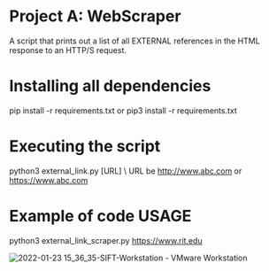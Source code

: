 # Project A: WebScraper
A script that prints out a list of all EXTERNAL references in the HTML response to an HTTP/S request. 

# Installing all dependencies
pip install -r requirements.txt or pip3 install -r requirements.txt

# Executing the script

python3 external_link.py [URL] \\ URL be http://www.abc.com or https://www.abc.com

# Example of code USAGE

python3 external_link_scraper.py https://www.rit.edu

![2022-01-23 15_36_35-SIFT-Workstation - VMware Workstation](https://user-images.githubusercontent.com/93955724/150697081-720f1213-f2f7-498c-949e-ed863b751138.png)

